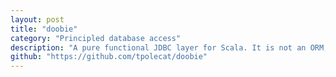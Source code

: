```yaml
---
layout: post
title: "doobie"
category: "Principled database access"
description: "A pure functional JDBC layer for Scala. It is not an ORM, nor is it a relational algebra; it just provides a principled way to construct programs (and higher-level libraries) that use JDBC."
github: "https://github.com/tpolecat/doobie"
---
```

